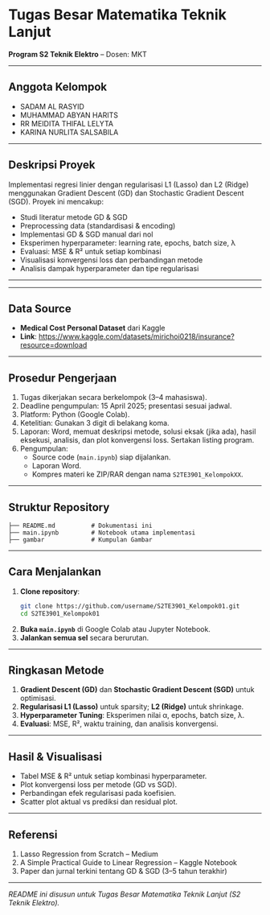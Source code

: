 # Tugas Besar Matematika Teknik Lanjut
**Program S2 Teknik Elektro** – Dosen: MKT

---

## Anggota Kelompok
- SADAM AL RASYID
- MUHAMMAD ABYAN HARITS
- RR MEIDITA THIFAL LELYTA
- KARINA NURLITA SALSABILA

---

## Deskripsi Proyek
Implementasi regresi linier dengan regularisasi L1 (Lasso) dan L2 (Ridge) menggunakan Gradient Descent (GD) dan Stochastic Gradient Descent (SGD). Proyek ini mencakup:

- Studi literatur metode GD & SGD
- Preprocessing data (standardisasi & encoding)
- Implementasi GD & SGD manual dari nol
- Eksperimen hyperparameter: learning rate, epochs, batch size, λ
- Evaluasi: MSE & R² untuk setiap kombinasi
- Visualisasi konvergensi loss dan perbandingan metode
- Analisis dampak hyperparameter dan tipe regularisasi

---

---

## Data Source
- **Medical Cost Personal Dataset** dari Kaggle
- **Link**: https://www.kaggle.com/datasets/mirichoi0218/insurance?resource=download

---

## Prosedur Pengerjaan
1. Tugas dikerjakan secara berkelompok (3–4 mahasiswa).
2. Deadline pengumpulan: 15 April 2025; presentasi sesuai jadwal.
3. Platform: Python (Google Colab).
4. Ketelitian: Gunakan 3 digit di belakang koma.
5. Laporan: Word, memuat deskripsi metode, solusi eksak (jika ada), hasil eksekusi, analisis, dan plot konvergensi loss. Sertakan listing program.
6. Pengumpulan:
   - Source code (`main.ipynb`) siap dijalankan.
   - Laporan Word.
   - Kompres materi ke ZIP/RAR dengan nama `S2TE3901_KelompokXX`.

---

## Struktur Repository
```
├── README.md          # Dokumentasi ini
├── main.ipynb         # Notebook utama implementasi
├── gambar             # Kumpulan Gambar
```

---

## Cara Menjalankan
1. **Clone repository**:
   ```bash
   git clone https://github.com/username/S2TE3901_Kelompok01.git
   cd S2TE3901_Kelompok01
   ```
2. **Buka `main.ipynb`** di Google Colab atau Jupyter Notebook.
3. **Jalankan semua sel** secara berurutan.

---

## Ringkasan Metode
1. **Gradient Descent (GD)** dan **Stochastic Gradient Descent (SGD)** untuk optimisasi.
2. **Regularisasi L1 (Lasso)** untuk sparsity; **L2 (Ridge)** untuk shrinkage.
3. **Hyperparameter Tuning**: Eksperimen nilai α, epochs, batch size, λ.
4. **Evaluasi**: MSE, R², waktu training, dan analisis konvergensi.

---

## Hasil & Visualisasi
- Tabel MSE & R² untuk setiap kombinasi hyperparameter.
- Plot konvergensi loss per metode (GD vs SGD).
- Perbandingan efek regularisasi pada koefisien.
- Scatter plot aktual vs prediksi dan residual plot.

---

## Referensi
1. Lasso Regression from Scratch – Medium
2. A Simple Practical Guide to Linear Regression – Kaggle Notebook
3. Paper dan jurnal terkini tentang GD & SGD (3–5 tahun terakhir)

---

*README ini disusun untuk Tugas Besar Matematika Teknik Lanjut (S2 Teknik Elektro).*

